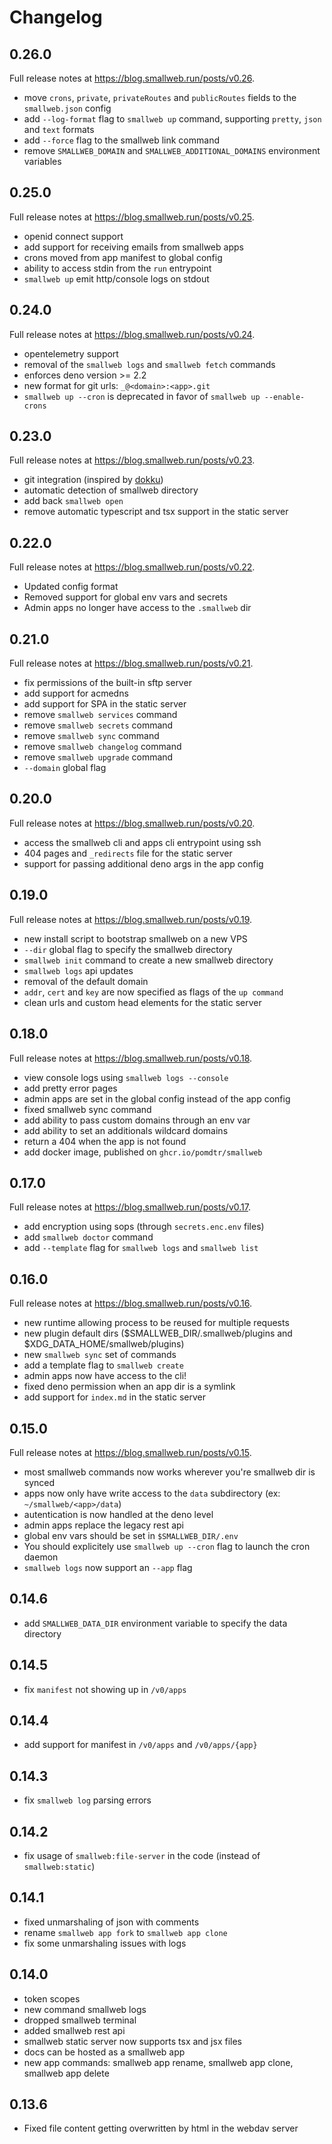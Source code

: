 # Changelog

## 0.26.0

Full release notes at <https://blog.smallweb.run/posts/v0.26>.

- move `crons`, `private`, `privateRoutes` and `publicRoutes` fields to the `smallweb.json` config
- add `--log-format` flag to `smallweb up` command, supporting `pretty`, `json` and `text` formats
- add `--force` flag to the smallweb link command
- remove `SMALLWEB_DOMAIN` and `SMALLWEB_ADDITIONAL_DOMAINS` environment variables

## 0.25.0

Full release notes at <https://blog.smallweb.run/posts/v0.25>.

- openid connect support
- add support for receiving emails from smallweb apps
- crons moved from app manifest to global config
- ability to access stdin from the `run` entrypoint
- `smallweb up` emit http/console logs on stdout

## 0.24.0

Full release notes at <https://blog.smallweb.run/posts/v0.24>.

- opentelemetry support
- removal of the `smallweb logs` and `smallweb fetch` commands
- enforces deno version >= 2.2
- new format for git urls: `_@<domain>:<app>.git`
- `smallweb up --cron` is deprecated in favor of `smallweb up --enable-crons`

## 0.23.0

Full release notes at <https://blog.smallweb.run/posts/v0.23>.

- git integration (inspired by [dokku](https://dokku.com/))
- automatic detection of smallweb directory
- add back `smallweb open`
- remove automatic typescript and tsx support in the static server

## 0.22.0

Full release notes at <https://blog.smallweb.run/posts/v0.22>.

- Updated config format
- Removed support for global env vars and secrets
- Admin apps no longer have access to the `.smallweb` dir

## 0.21.0

Full release notes at <https://blog.smallweb.run/posts/v0.21>.

- fix permissions of the built-in sftp server
- add support for acmedns
- add support for SPA in the static server
- remove `smallweb services` command
- remove `smallweb secrets` command
- remove `smallweb sync` command
- remove `smallweb changelog` command
- remove `smallweb upgrade` command
- `--domain` global flag

## 0.20.0

Full release notes at <https://blog.smallweb.run/posts/v0.20>.

- access the smallweb cli and apps cli entrypoint using ssh
- 404 pages and `_redirects` file for the static server
- support for passing additional deno args in the app config

## 0.19.0

Full release notes at <https://blog.smallweb.run/posts/v0.19>.

- new install script to bootstrap smallweb on a new VPS
- `--dir` global flag to specify the smallweb directory
- `smallweb init` command to create a new smallweb directory
- `smallweb logs` api updates
- removal of the default domain
- `addr`, `cert` and `key` are now specified as flags of the `up command`
- clean urls and custom head elements for the static server

## 0.18.0

Full release notes at <https://blog.smallweb.run/posts/v0.18>.

- view console logs using `smallweb logs --console`
- add pretty error pages
- admin apps are set in the global config instead of the app config
- fixed smallweb sync command
- add ability to pass custom domains through an env var
- add ability to set an additionals wildcard domains
- return a 404 when the app is not found
- add docker image, published on `ghcr.io/pomdtr/smallweb`

## 0.17.0

Full release notes at <https://blog.smallweb.run/posts/v0.17>.

- add encryption using sops (through `secrets.enc.env` files)
- add `smallweb doctor` command
- add `--template` flag for `smallweb logs` and `smallweb list`

## 0.16.0

Full release notes at <https://blog.smallweb.run/posts/v0.16>.

- new runtime allowing process to be reused for multiple requests
- new plugin default dirs ($SMALLWEB_DIR/.smallweb/plugins and $XDG_DATA_HOME/smallweb/plugins)
- new `smallweb sync` set of commands
- add a template flag to `smallweb create`
- admin apps now have access to the cli!
- fixed deno permission when an app dir is a symlink
- add support for `index.md` in the static server

## 0.15.0

Full release notes at <https://blog.smallweb.run/posts/v0.15>.

- most smallweb commands now works wherever you're smallweb dir is synced
- apps now only have write access to the `data` subdirectory (ex: `~/smallweb/<app>/data`)
- autentication is now handled at the deno level
- admin apps replace the legacy rest api
- global env vars should be set in `$SMALLWEB_DIR/.env`
- You should explicitely use `smallweb up --cron` flag to launch the cron daemon
- `smallweb logs` now support an `--app` flag

## 0.14.6

- add `SMALLWEB_DATA_DIR` environment variable to specify the data directory

## 0.14.5

- fix `manifest` not showing up in `/v0/apps`

## 0.14.4

- add support for manifest in `/v0/apps` and `/v0/apps/{app}`

## 0.14.3

- fix `smallweb log` parsing errors

## 0.14.2

- fix usage of `smallweb:file-server` in the code (instead of `smallweb:static`)

## 0.14.1

- fixed unmarshaling of json with comments
- rename `smallweb app fork` to `smallweb app clone`
- fix some unmarshaling issues with logs

## 0.14.0

- token scopes
- new command smallweb logs
- dropped smallweb terminal
- added smallweb rest api
- smallweb static server now supports tsx and jsx files
- docs can be hosted as a smallweb app
- new app commands: smallweb app rename, smallweb app clone, smallweb app delete

## 0.13.6

- Fixed file content getting overwritten by html in the webdav server
